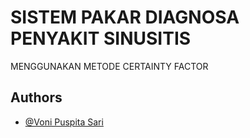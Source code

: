 
# SISTEM PAKAR DIAGNOSA PENYAKIT SINUSITIS

MENGGUNAKAN METODE CERTAINTY FACTOR


## Authors

- [@Voni Puspita Sari](https://www.instagram.com/vny.s_)

